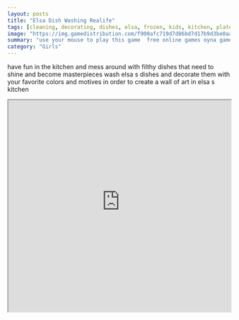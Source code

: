```yaml
---
layout: posts
title: "Elsa Dish Washing Realife"
tags: [cleaning, decorating, dishes, elsa, frozen, kids, kitchen, plates, washing, free, online, games, oyna, game, free, games, play, play, games]
image: "https://img.gamedistribution.com/f900afc719d7d86bd7d17b9d3be0aafe.jpg"
summary: "use your mouse to play this game  free online games oyna game free games play play games"
category: "Girls"
---
```


have fun in the kitchen and mess around with filthy dishes that need to shine and become masterpieces wash elsa s dishes and decorate them with your favorite colors and motives in order to create a wall of art in elsa s kitchen

<iframe width="100%" height="480px;" src="https://flash.gamedistribution.com?game=f900afc719d7d86bd7d17b9d3be0aafe"></iframe>